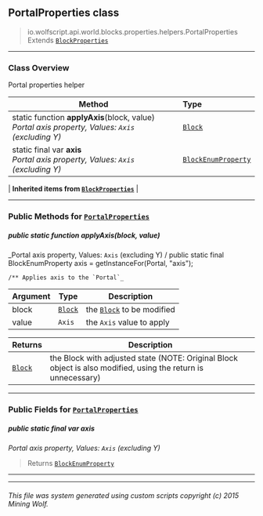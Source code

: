 ## PortalProperties __class__

>io.wolfscript.api.world.blocks.properties.helpers.PortalProperties
>Extends [`BlockProperties`](BlockProperties.md)

---

### Class Overview

Portal properties helper

Method | Type   
--- | :--- 
static function __applyAxis__(block, value) <br> _Portal axis property, Values: `Axis` (excluding Y)_ | [`Block`](../../Block.md)
static final var __axis__ <br> _Portal axis property, Values: `Axis` (excluding Y)_ | [`BlockEnumProperty`](../BlockEnumProperty.md)
 |
__Inherited items from [`BlockProperties`](BlockProperties.md)__ |





---


### Public Methods for [`PortalProperties`](PortalProperties.md)

##### <a id='applyaxis'></a>public static function __applyAxis__(block, value)

_Portal axis property, Values: `Axis` (excluding Y) /
    public static final BlockEnumProperty axis = getInstanceFor(Portal, "axis");

    /** Applies axis to the `Portal`_

Argument | Type | Description  
--- | --- | --- 
block | [`Block`](../../Block.md) | the [`Block`](../../Block.md) to be modified
value | `Axis` | the `Axis` value to apply

Returns | Description
--- | --- 
[`Block`](../../Block.md) | the Block with adjusted state (NOTE: Original Block object is also modified, using the return is unnecessary)


---

### Public Fields for [`PortalProperties`](PortalProperties.md)

##### <a id='axis'></a>public static final var __axis__

_Portal axis property, Values: `Axis` (excluding Y)_

>Returns
>  [`BlockEnumProperty`](../BlockEnumProperty.md)

---


---


###### This file was system generated using custom scripts copyright (c) 2015 Mining Wolf.
	


